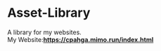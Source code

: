 # Asset-Library
A library for my websites.<br>
My Website:<strong>https://cpahga.mimo.run/index.html</strong>
